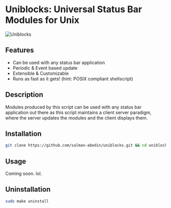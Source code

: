 # Uniblocks: Universal Status Bar Modules for Unix

![Uniblocks](https://cloud.disroot.org/s/fjQCarxJZNJj5Wz/preview)

## Features

-  Can be used with any status bar application
-  Periodic & Event based update
-  Extensible & Customizable
-  Runs as fast as it gets! (hint: POSIX compliant shellscript)

## Description

Modules produced by this script can be used with any status bar application out there as this script maintains a client server paradigm, where the server updates the modules and the client displays them.

## Installation

```sh
git clone https://github.com/salman-abedin/uniblocks.git && cd uniblocks && sudo make install
```

## Usage

Coming soon. lol.

## Uninstallation

```sh
sudo make uninstall
```
